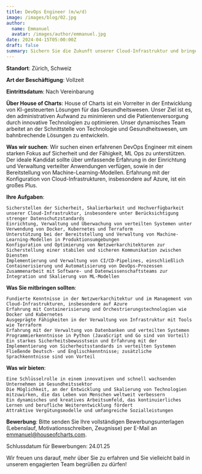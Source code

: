 ```yaml
---
title: DevOps Engineer (m/w/d)
image: /images/blog/02.jpg
author:
  name: Emmanuel
  avatar: /images/author/emmanuel.jpg
date: 2024-04-15T05:00:00Z
draft: false
summary: Sichern Sie die Zukunft unserer Cloud-Infrastruktur und bringen Sie Ihre DevOps-Fähigkeiten auf die nächste Stufe. Werden Sie Teil unseres Teams und gestalten Sie sichere, skalierbare und innovative Lösungen für das Gesundheitswesen!
---
```


**Standort**: Zürich, Schweiz

**Art der Beschäftigung**: Vollzeit

**Eintrittsdatum**: Nach Vereinbarung

**Über House of Charts**:
House of Charts ist ein Vorreiter in der Entwicklung von KI-gesteuerten Lösungen für das Gesundheitswesen. Unser Ziel ist es, den administrativen Aufwand zu minimieren und die Patientenversorgung durch innovative Technologien zu optimieren. Unser dynamisches Team arbeitet an der Schnittstelle von Technologie und Gesundheitswesen, um bahnbrechende Lösungen zu entwickeln.

**Was wir suchen**:
Wir suchen einen erfahrenen DevOps Engineer mit einem starken Fokus auf Sicherheit und der Fähigkeit, ML Ops zu unterstützen. Der ideale Kandidat sollte über umfassende Erfahrung in der Einrichtung und Verwaltung verteilter Anwendungen verfügen, sowie in der Bereitstellung von Machine-Learning-Modellen. Erfahrung mit der Konfiguration von Cloud-Infrastrukturen, insbesondere auf Azure, ist ein großes Plus.

**Ihre Aufgaben**:

    Sicherstellen der Sicherheit, Skalierbarkeit und Hochverfügbarkeit unserer Cloud-Infrastruktur, insbesondere unter Berücksichtigung strenger Datenschutzstandards
    Einrichtung, Verwaltung und Überwachung von verteilten Systemen unter Verwendung von Docker, Kubernetes und Terraform
    Unterstützung bei der Bereitstellung und Verwaltung von Machine-Learning-Modellen in Produktionsumgebungen
    Konfiguration und Optimierung von Netzwerkarchitekturen zur Sicherstellung einer stabilen und sicheren Kommunikation zwischen Diensten
    Implementierung und Verwaltung von CI/CD-Pipelines, einschließlich Containerisierung und Automatisierung von DevOps-Prozessen
    Zusammenarbeit mit Software- und Datenwissenschaftsteams zur Integration und Skalierung von ML-Modellen

**Was Sie mitbringen sollten**:

    Fundierte Kenntnisse in der Netzwerkarchitektur und im Management von Cloud-Infrastrukturen, insbesondere auf Azure
    Erfahrung mit Containerisierung und Orchestrierungstechnologien wie Docker und Kubernetes
    Ausgeprägte Fähigkeiten in der Verwaltung von Infrastruktur mit Tools wie Terraform
    Erfahrung mit der Verwaltung von Datenbanken und verteilten Systemen
    Programmierkenntnisse in Python (JavaScript und Go sind von Vorteil)
    Ein starkes Sicherheitsbewusstsein und Erfahrung mit der Implementierung von Sicherheitsstandards in verteilten Systemen
    Fließende Deutsch- und Englischkenntnisse; zusätzliche Sprachkenntnisse sind von Vorteil

**Was wir bieten**:

    Eine Schlüsselrolle in einem innovativen und schnell wachsenden Unternehmen im Gesundheitssektor
    Die Möglichkeit, an der Entwicklung und Skalierung von Technologien mitzuwirken, die das Leben von Menschen weltweit verbessern
    Ein dynamisches und kreatives Arbeitsumfeld, das kontinuierliches Lernen und berufliche Weiterentwicklung fördert
    Attraktive Vergütungsmodelle und umfangreiche Sozialleistungen

**Bewerbung**:
Bitte senden Sie Ihre vollständigen Bewerbungsunterlagen (Lebenslauf, Motivationsschreiben, Zeugnisse) per E-Mail an emmanuel@houseofcharts.com.

Schlussdatum für Bewerbungen: 24.01.25

Wir freuen uns darauf, mehr über Sie zu erfahren und Sie vielleicht bald in unserem engagierten Team begrüßen zu dürfen!
